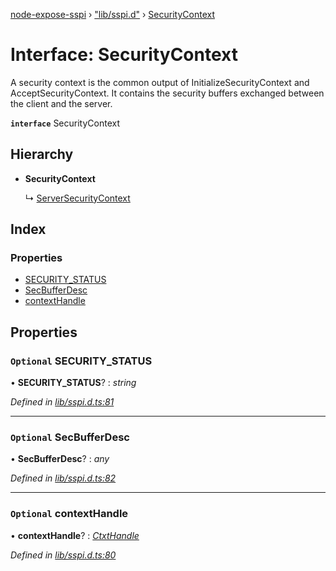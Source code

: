 [node-expose-sspi](../README.md) › ["lib/sspi.d"](../modules/_lib_sspi_d_.md) › [SecurityContext](_lib_sspi_d_.securitycontext.md)

# Interface: SecurityContext

A security context is the common output of InitializeSecurityContext and AcceptSecurityContext.
It contains the security buffers exchanged between the client and the server.

**`interface`** SecurityContext

## Hierarchy

* **SecurityContext**

  ↳ [ServerSecurityContext](_lib_sspi_d_.serversecuritycontext.md)

## Index

### Properties

* [SECURITY_STATUS](_lib_sspi_d_.securitycontext.md#optional-security_status)
* [SecBufferDesc](_lib_sspi_d_.securitycontext.md#optional-secbufferdesc)
* [contextHandle](_lib_sspi_d_.securitycontext.md#optional-contexthandle)

## Properties

### `Optional` SECURITY_STATUS

• **SECURITY_STATUS**? : *string*

*Defined in [lib/sspi.d.ts:81](https://github.com/jlguenego/node-expose-sspi/blob/52464ac/lib/sspi.d.ts#L81)*

___

### `Optional` SecBufferDesc

• **SecBufferDesc**? : *any*

*Defined in [lib/sspi.d.ts:82](https://github.com/jlguenego/node-expose-sspi/blob/52464ac/lib/sspi.d.ts#L82)*

___

### `Optional` contextHandle

• **contextHandle**? : *[CtxtHandle](_lib_sspi_d_.ctxthandle.md)*

*Defined in [lib/sspi.d.ts:80](https://github.com/jlguenego/node-expose-sspi/blob/52464ac/lib/sspi.d.ts#L80)*
